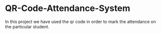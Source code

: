 # QR-Code-Attendance-System
In this project we have used the qr code in order to mark the attendance on the particular student.
